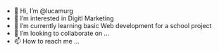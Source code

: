 - 👋 Hi, I’m @lucamurg
- 👀 I’m interested in Digitl Marketing
- 🌱 I’m currently learning basic Web development for a school project 
- 💞️ I’m looking to collaborate on ...
- 📫 How to reach me ...

<!---
lucamurg/lucamurg is a ✨ special ✨ repository because its `README.md` (this file) appears on your GitHub profile.
You can click the Preview link to take a look at your changes.
--->
